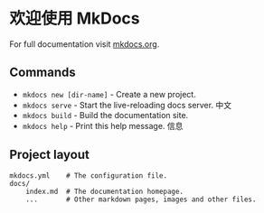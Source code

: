 # 欢迎使用 MkDocs

For full documentation visit [mkdocs.org](https://mkdocs.org).

## Commands

* `mkdocs new [dir-name]` - Create a new project.
* `mkdocs serve` - Start the live-reloading docs server. 中文
* `mkdocs build` - Build the documentation site.
* `mkdocs help` - Print this help message. 信息

## Project layout

    mkdocs.yml    # The configuration file.
    docs/
        index.md  # The documentation homepage.
        ...       # Other markdown pages, images and other files.
